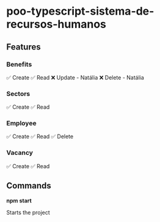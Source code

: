 # poo-typescript-sistema-de-recursos-humanos

## Features

### Benefits

✅ Create
✅ Read
❌ Update - Natália
❌ Delete - Natália

### Sectors

✅ Create
✅ Read

### Employee

✅ Create
✅ Read
✅ Delete

### Vacancy

✅ Create
✅ Read

## Commands

**npm start**

Starts the project
